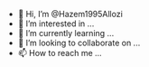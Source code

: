 - 👋 Hi, I’m @Hazem1995Allozi
- 👀 I’m interested in ...
- 🌱 I’m currently learning ...
- 💞️ I’m looking to collaborate on ...
- 📫 How to reach me ...

<!---
Hazem1995Allozi/Hazem1995Allozi is a ✨ special ✨ repository because its `README.md` (this file) appears on your GitHub profile.
You can click the Preview link to take a look at your changes.
--->

